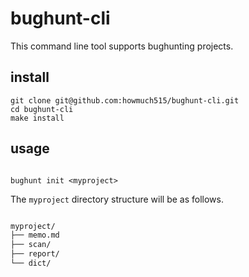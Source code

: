 # bughunt-cli

This command line tool supports bughunting projects.

## install

```shell
git clone git@github.com:howmuch515/bughunt-cli.git
cd bughunt-cli
make install
```

## usage

```shell

bughunt init <myproject>

```

The `myproject` directory structure will be as follows.

```md

myproject/
├── memo.md
├── scan/
├── report/
└── dict/

```
